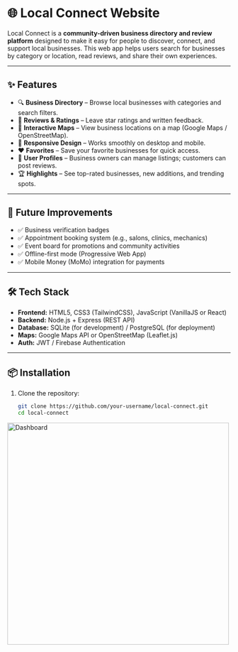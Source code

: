 # 🌐 Local Connect Website

Local Connect is a **community-driven business directory and review platform** designed to make it easy for people to discover, connect, and support local businesses.
This web app helps users search for businesses by category or location, read reviews, and share their own experiences.

---

## ✨ Features

- 🔍 **Business Directory** – Browse local businesses with categories and search filters.
- 📝 **Reviews & Ratings** – Leave star ratings and written feedback.
- 📍 **Interactive Maps** – View business locations on a map (Google Maps / OpenStreetMap).
- 📱 **Responsive Design** – Works smoothly on desktop and mobile.
- ❤️ **Favorites** – Save your favorite businesses for quick access.
- 👤 **User Profiles** – Business owners can manage listings; customers can post reviews.
- 🏆 **Highlights** – See top-rated businesses, new additions, and trending spots.

---

## 🚀 Future Improvements

- ✅ Business verification badges
- ✅ Appointment booking system (e.g., salons, clinics, mechanics)
- ✅ Event board for promotions and community activities
- ✅ Offline-first mode (Progressive Web App)
- ✅ Mobile Money (MoMo) integration for payments

---

## 🛠️ Tech Stack

- **Frontend:** HTML5, CSS3 (TailwindCSS), JavaScript (VanillaJS or React)
- **Backend:** Node.js + Express (REST API)
- **Database:** SQLite (for development) / PostgreSQL (for deployment)
- **Maps:** Google Maps API or OpenStreetMap (Leaflet.js)
- **Auth:** JWT / Firebase Authentication

---

## 📦 Installation

1. Clone the repository:
   ```bash
   git clone https://github.com/your-username/local-connect.git
   cd local-connect

<img src="//html_basic/images/local-connect.png" alt="Dashboard" width="500"/>
